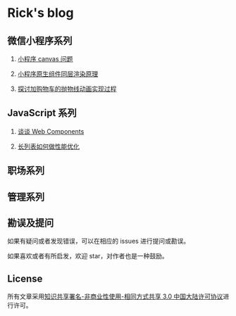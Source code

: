 # Rick's blog

## 微信小程序系列

1. [小程序 canvas 问题](https://github.com/ricksunxxx/blog/blob/master/miniprogram/小程序canvas问题.md)

2. [小程序原生组件同层渲染原理](https://github.com/ricksunxxx/blog/blob/master/miniprogram/小程序原生组件同层渲染原理.md)

3. [探讨加购物车的抛物线动画实现过程](https://github.com/ricksunxxx/blog/blob/master/miniprogram/探讨加购物车的抛物线动画实现过程.md)

<!-- 3. [小程序 data 中变量与非 data 中变量的区别](https://github.com/ricksunxxx/blog/miniprogram/mp-01.md)
4. [小程序兼容问题——promise finally](https://github.com/ricksunxxx/blog/issues/1)
5. [小程序路由方式与生命周期的关系](https://github.com/ricksunxxx/blog/issues/2)
6. [如何同步小程序与 H5 的登录态](https://github.com/ricksunxxx/blog/issues/7) -->

## JavaScript 系列

1. [谈谈 Web Components](https://github.com/ricksunxxx/blog/blob/master/javascript/谈谈webcomponents.md)

2. [长列表如何做性能优化](https://github.com/ricksunxxx/blog/blob/master/javascript/长列表如何做性能优化.md)

<!-- 2. [长文介绍 Javascript 异步编程——callback（一）](https://github.com/ricksunxxx/blog/issues/3)

3. [长文介绍 Javascript 异步编程——callback（一）](https://github.com/ricksunxxx/blog/issues/3)

4. [长文介绍 Javascript 异步编程——promise（二）](https://github.com/ricksunxxx/blog/issues/4)

5. [长文介绍 Javascript 异步编程——async/await（三）](https://github.com/ricksunxxx/blog/issues/5)

6.  [长文介绍 Javascript 异步编程——未来（四）](https://github.com/ricksunxxx/blog/issues/6)

7.  [import 与 require 本质区别](https://github.com/ricksunxxx/blog/issues/8) -->

## 职场系列

## 管理系列

## 勘误及提问

如果有疑问或者发现错误，可以在相应的 issues 进行提问或勘误。

如果喜欢或者有所启发，欢迎 star，对作者也是一种鼓励。

## License

所有文章采用[知识共享署名-非商业性使用-相同方式共享 3.0 中国大陆许可协议](http://creativecommons.org/licenses/by-nc-sa/3.0/cn/)进行许可。
